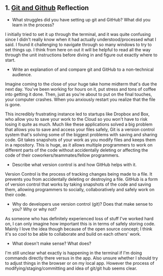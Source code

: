 ## 1. [Git and Github](1_get_started/readme.md) Reflection

* What struggles did you have setting up git and GitHub? What did you learn in the process?

I initially tried to set it up through the terminal, and it was quite confusing since I didn't really know when it had actually understood/processed what I said. I found it challenging to navigate through so many windows to try to set things up. I think from here on out it will be helpful to read all the way through the unit instructions before diving in and figure out exactly where to start.

* Write an explanation of and compare git and GitHub to a non-technical audience. 

Imagine coming to the close of your huge take home midterm that's due the next day. You've been working for hours on it, put stress and tons of coffee into getting it done. Then, just as you're about to put on the final touches, your computer crashes. When you anxiously restart you realize that the file is gone. 

This incredibly frustrating instance led to startups like Dropbox and Box, who allow you to save your work to the Cloud so you won't have to risk losing it quite as much. Much like these applications solved a big problem that allows you to save and access your files safely, Git is a version control system that's solving some of the biggest problems with saving and sharing code. Git takes snapshots of your work as you modify files and keeps them in a repository. This is huge, as it allows multiple programmers to work on different parts of the code without accidentally deleting or affecting the code of their coworkers/teammates/fellow programmers.
 
* Describe what version control is and how GitHub helps with it.

Version Control is the process of tracking changes being made to a file. It prevents you from accidentally deleting or destroying a file. GitHub is a form of version control that works by taking snapshots of the code and saving them, allowing programmers to socially, collaboratively and safely work on their code.

* Why do developers use version control (git)? Does that make sense to you? Why or why not?

As someone who has definitely experienced loss of stuff I've worked hard on, I can only imagine how important this is in terms of safely storing code. Mainly I love the idea though because of the open source concept; I think it's so cool to be able to collaborate and build on each others' work. 

* What doesn't make sense? What does?

I'm still unclear what exactly is happening in the terminal if I'm doing commands directly there versus in the app. Also unsure whether I should try to adjust things in the browser or on my local app. However the process  of modifying/staging/committing and  idea of git/git hub seems clear.
